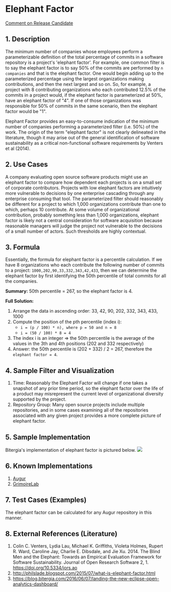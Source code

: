 # Elephant Factor

[Comment on Release Candidate](https://github.com/chaoss/wg-risk/issues/15)

## 1. Description
The minimum number of companies whose employees perform a parameterizable definition of the total percentage of commits in a software repository is a project's 'elephant factor'. For example, one common filter is to say the elephant factor is to say 50% of the commits are performed by `n companies` and that is the elephant factor. One would begin adding up to the parameterized percentage using the largest organizations making contributions, and then the next largest and so on. So, for example, a project with 8 contributing organizations who each contributed 12.5% of the commits in a project would, if the elephant factor is parameterized at 50%, have an elephant factor of "4". If one of those organizations was responsible for 50% of commits in the same scenario, then the elephant factor would be "1".

Elephant Factor provides an easy-to-consume indication of the minimum number of companies performing a parameterized filter (i.e. 50%) of the work. The origin of the term "elephant factor" is not clearly delineated in the literature, though it may arise out of the general identification of software sustainability as a critical non-functional software requirements by Venters et al (2014).  

## 2. Use Cases
A company evaluating open source software products might use an elephant factor to compare how dependent each projects is on a small set of corporate contributors. Projects with low elephant factors are intuitively more vulnerable to decisions by one enterprise cascading through any enterprise consuming that tool. The parameterized filter should reasonably be different for a project to which 1,000 organizations contribute than one to which, perhaps 10 contribute. At some volume of organizational contribution, probably something less than 1,000 organizations, elephant factor is likely not a central consideration for software acquisition because reasonable managers will judge the project not vulnerable to the decisions of a small number of actors. Such thresholds are highly contextual.

## 3. Formula
Essentially, the formula for elephant factor is a percentile calculation. If we have 8 organizations who each contribute the following number of commits to a project: `1000,202,90,33,332,343,42,433`, then we can determine the elephant factor by first identifying the 50th percentile of total commits for all the companies.

**Summary:** 50th percentile = 267, so the elephant factor is 4.

**Full Solution:**
1. Arrange the data in ascending order: 33, 42, 90, 202, 332, 343, 433, 1000
2. Compute the position of the pth percentile (index i):
   -  `i = (p / 100) * n), where p = 50 and n = 8`
   -  `i = (50 / 100) * 8 = 4`
3. The index i is an integer ⇒ the 50th percentile is the average of the values in the 3th and 4th positions (202 and 332 respectively)
4. Answer: the 50th percentile is (202 + 332) / 2 = 267, therefore the `elephant factor = 4`.

## 4. Sample Filter and Visualization
1. Time: Reasonably the Elephant Factor will change if one takes a snapshot of any prior time period, so the elephant factor over the life of a product may misrepresent the current level of organizational diversity supported by the project.
2. Repository Group: Many open source projects include multiple repositories, and in some cases examining all of the repositories associated with any given project provides a more complete picture of elephant factor.

## 5. Sample Implementation
Bitergia's implementation of elephant factor is pictured below.
![](https://github.com/chaoss/wg-risk/blob/master/metrics/images/elephant_factor.png)

## 6. Known Implementations
1. [Augur](https://github.com/chaoss/augur)
2. [GrimoireLab](https://chaoss.github.io/grimoirelab)

## 7. Test Cases (Examples)
The elephant factor can be calculated for any Augur repository in this manner.

## 8. External References (Literature)
1. Colin C. Venters, Lydia Lau, Michael K. Griffiths, Violeta Holmes, Rupert R. Ward, Caroline Jay, Charlie E. Dibsdale, and Jie Xu. 2014. The Blind Men and the Elephant: Towards an Empirical Evaluation Framework for Software Sustainability. Journal of Open Research Software 2, 1. https://doi.org/10.5334/jors.ao
2. http://philslade.blogspot.com/2015/07/what-is-elephant-factor.html
3. https://blog.bitergia.com/2016/06/07/landing-the-new-eclipse-open-analytics-dashboard/
